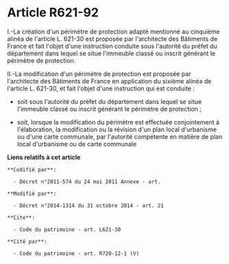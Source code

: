# Article R621-92

I.-La création d'un périmètre de protection adapté mentionné au cinquième alinéa de l'article L. 621-30 est proposée par
l'architecte des Bâtiments de France et fait l'objet d'une instruction conduite sous l'autorité du préfet du département dans
lequel se situe l'immeuble classé ou inscrit générant le périmètre de protection. 

II.-La modification d'un périmètre de protection est proposée par l'architecte des Bâtiments de France en application du
sixième alinéa de l'article L. 621-30, et fait l'objet d'une instruction qui est conduite : 

- soit sous l'autorité du préfet du département dans lequel se situe l'immeuble classé ou inscrit générant le périmètre de
protection ; 

- soit, lorsque la modification du périmètre est effectuée conjointement à l'élaboration, la modification ou la révision d'un
plan local d'urbanisme ou d'une carte communale, par l'autorité compétente en matière de plan local d'urbanisme ou de carte
communale

**Liens relatifs à cet article**

	**Codifié par**:

	  - Décret n°2011-574 du 24 mai 2011 Annexe - art.

	**Modifié par**:

	  - Décret n°2014-1314 du 31 octobre 2014 - art. 21

	**Cite**:

	  - Code du patrimoine - art. L621-30

	**Cité par**:

	  - Code du patrimoine - art. R720-12-1 (V)
